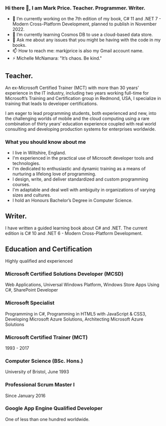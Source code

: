 ### Hi there 👋, I am Mark Price. Teacher. Programmer. Writer.

- 🤔 I’m currently working on the 7th edition of my book, C# 11 and .NET 7 - Modern Cross-Platform Development, planned to publish in November 2022.
- 🌱 I’m currently learning Cosmos DB to use a cloud-based data store.
- 💬 Ask me about any issues that you might be having with the code in my books.
- 📫 How to reach me: markjprice is also my Gmail account name.
- ⚡ Michelle McNamara: "It’s chaos. Be kind."

## Teacher.

An ex-Microsoft Certified Trainer (MCT) with more than 30 years’ experience in the IT industry, including two years working full-time for Microsoft’s Training and Certification group in Redmond, USA, I specialize in training that leads to developer certifications.

I am eager to lead programming students, both experienced and new, into the challenging worlds of mobile and the cloud computing using a rare combination of thirty years’ education experience coupled with real world consulting and developing production systems for enterprises worldwide.

### What you should know about me

- I live in Wiltshire, England.
- I'm experienced in the practical use of Microsoft developer tools and technologies.
- I'm dedicated to enthusiastic and dynamic training as a means of nurturing a lifelong love of programming.
- I design, write, and deliver standardized and custom programming courses.
- I'm adaptable and deal well with ambiguity in organizations of varying sizes and cultures.
- I hold an Honours Bachelor’s Degree in Computer Science.

## Writer.

I have written a guided learning book about C# and .NET. The current edition is C# 10 and .NET 6 - Modern Cross-Platform Development. 

## Education and Certification

Highly qualified and experienced

### Microsoft Certified Solutions Developer (MCSD)
Web Applications, Universal Windows Platform, Windows Store Apps Using C#, SharePoint Developer

### Microsoft Specialist
Programming in C#, Programming in HTML5 with JavaScript & CSS3, Developing Microsoft Azure Solutions, Architecting Microsoft Azure Solutions

### Microsoft Certified Trainer (MCT)
1993 - 2017

### Computer Science (BSc. Hons.)
University of Bristol, June 1993

### Professional Scrum Master I
Since January 2016

### Google App Engine Qualified Developer
One of less than one hundred worldwide.

